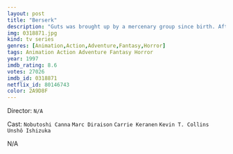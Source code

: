 ```yaml
---
layout: post
title: "Berserk"
description: "Guts was brought up by a mercenary group since birth. After killing his guardian in self-defence, he runs away. Years later, he encounters Griffith and The Band of the Hawk. The Hawks fight for the King of Midland, and after winning the 100-year war against the neighbouring Chuda, they become the King's personal guard. However, once they reach the top, things take a turn for the worse..."
img: 0318871.jpg
kind: tv series
genres: [Animation,Action,Adventure,Fantasy,Horror]
tags: Animation Action Adventure Fantasy Horror 
year: 1997
imdb_rating: 8.6
votes: 27026
imdb_id: 0318871
netflix_id: 80146743
color: 2A9D8F
---
```

Director: `N/A`  

Cast: `Nobutoshi Canna` `Marc Diraison` `Carrie Keranen` `Kevin T. Collins` `Unshô Ishizuka` 

N/A